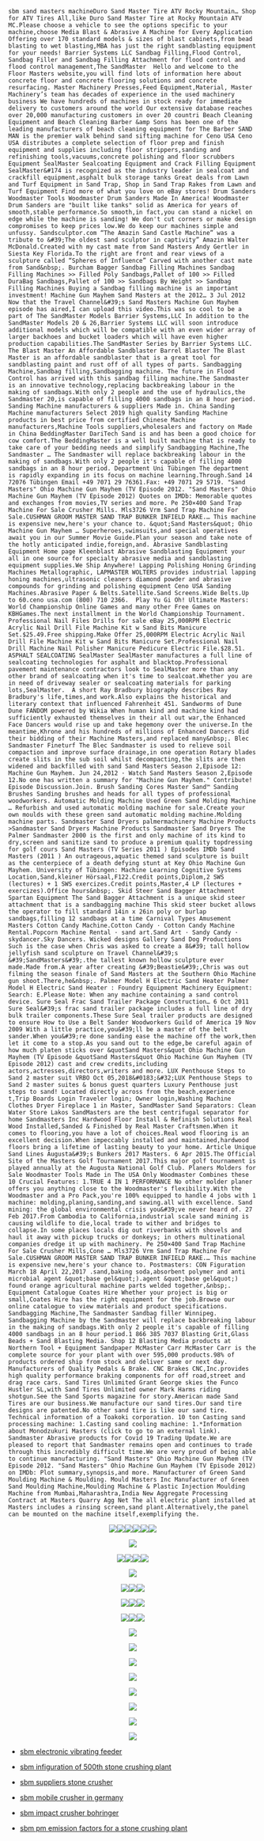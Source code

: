 ```
sbm sand masters machineDuro Sand Master Tire ATV Rocky Mountain… Shop for ATV Tires All,like Duro Sand Master Tire at Rocky Mountain ATV MC.Please choose a vehicle to see the options specific to your machine,choose Media Blast & Abrasive A Machine for Every Application Offering over 170 standard models & sizes of blast cabinets,from bead blasting to wet blasting,MBA has just the right sandblasting equipment for your needs! Barrier Systems LLC Sandbag Filling,Flood Control, Sandbag Filler and Sandbag Filling Attachment for flood control and flood control management,The SandMaster  Hello and welcome to the Floor Masters website,you will find lots of information here about concrete floor and concrete flooring solutions and concrete resurfacing. Master Machinery Presses,Feed Equipment,Material, Master Machinery’s team has decades of experience in the used machinery business We have hundreds of machines in stock ready for immediate delivery to customers around the world Our extensive database reaches over 20,000 manufacturing customers in over 20 countri Beach Cleaning Equipment and Beach Cleaning Barber &amp Sons has been one of the leading manufacturers of beach cleaning equipment for The Barber SAND MAN is the premier walk behind sand sifting machine for Ceno USA Ceno USA distributes a complete selection of floor prep and finish equipment and supplies including floor strippers,sanding and refinishing tools,vacuums,concrete polishing and floor scrubbers Equipment SealMaster Sealcoating Equipment and Crack Filling Equipment SealMaster&#174 is recognized as the industry leader in sealcoat and crackfill equipment,asphalt bulk storage tanks Great deals from Lawn and Turf Equipment in Sand Trap, Shop in Sand Trap Rakes from Lawn and Turf Equipment Find more of what you love on eBay stores! Drum Sanders Woodmaster Tools Woodmaster Drum Sanders Made In America! Woodmaster Drum Sanders are "built like tanks" solid as America for years of smooth,stable performance.So smooth,in fact,you can stand a nickel on edge while the machine is sanding! We don't cut corners or make design compromises to keep prices low.We do keep our machines simple and unfussy. Sandsculptor.com “The Amazin Sand Castle Machine” was a tribute to &#39;The oldest sand sculptor in captivity” Amazin Walter McDonald.Created with my cast mate from Sand Masters Andy Gertler in Siesta Key Florida.To the right are front and rear views of a sculpture called “Spheres of Influence” Carved with another cast mate from Sand&nbsp;. Burcham Bagger Sandbag Filling Machines Sandbag Filling Machines >> Filled Poly Sandbags,Pallet of 100 >> Filled DuraBag Sandbags,Pallet of 100 >> Sandbags By Weight >> Sandbag Filling Machines Buying a Sandbag filling machine is an important investment! Machine Gun Mayhem Sand Masters at the 2012… 3 Jul 2012 Now that the Travel Channel&#39;s Sand Masters Machine Gun Mayhem episode has aired,I can upload this video.This was so cool to be a part of The SandMaster Models Barrier Systems,LLC In addition to the SandMaster Models 20 & 26,Barrier Systems LLC will soon introduce additional models which will be compatible with an even wider array of larger backhoes and bucket loaders which will have even higher production capabilities.The SandMaster Series by Barrier Systems LLC. The Blast Master An Affordable Sandblaster Barrel Blaster The Blast Master is an affordable sandblaster that is a great tool for sandblasting paint and rust off of all types of parts. Sandbagging Machine,Sandbag filling,Sandbagging machine. The future in Flood Control has arrived with this sandbag filling machine.The Sandmaster is an innovative technology,replacing backbreaking labour in the making of sandbags.With only 2 people and the use of hydraulics,the Sandmaster 20,is capable of filling 4000 sandbags in an 8 hour period. Sanding Machine manufacturers & suppliers Made in. China Sanding Machine manufacturers Select 2019 high quality Sanding Machine products in best price from certified Chinese Machine manufacturers,Machine Tools suppliers,wholesalers and factory on Made in China BeddingMaster DariTech Sand is and has been a good choice for cow comfort.The BeddingMaster is a well built machine that is ready to take care of your bedding needs and simplify Sandbagging Machine,The Sandmaster … The Sandmaster will replace backbreaking labour in the making of sandbags.With only 2 people it's capable of filling 4000 sandbags in an 8 hour period. Department Uni Tübingen The department is rapidly expanding in its focus on machine learning.Through.Sand 14 72076 Tübingen Email +49 7071 29 76361.Fax: +49 7071 29 5719. "Sand Masters" Ohio Machine Gun Mayhem (TV Episode 2012. "Sand Masters" Ohio Machine Gun Mayhem (TV Episode 2012) Quotes on IMDb: Memorable quotes and exchanges from movies,TV series and more. Pe 250×400 Sand Trap Machine For Sale Crusher Mills. Mls3726 Vrm Sand Trap Machine For Sale.CUSHMAN GROOM MASTER SAND TRAP BUNKER INFIELD RAKE.… This machine is expensive new,here's your chance to. &quot;Sand Masters&quot; Ohio Machine Gun Mayhem … Superheroes,swimsuits,and special operatives await you in our Summer Movie Guide.Plan your season and take note of the hotly anticipated indie,foreign,and. Abrasive Sandblasting Equipment Home page Kleenblast Abrasive Sandblasting Equipment your all in one source for specialty abrasive media and sandblasting equipment supplies.We Ship Anywhere! Lapping Polishing Honing Grinding Machines Metallographic, LAPMASTER WOLTERS provides industrial lapping honing machines,ultrasonic cleaners diamond powder and abrasive compounds for grinding and polishing equipment Ceno USA Sanding Machines.Abrasive Paper & Belts.Satellite.Sand Screens.Wide Belts.Up to 60.ceno usa.com (800) 710 2366.  Play Yu Gi Oh! Ultimate Masters: World Championship Online Games and many other Free Games on KBHGames.The next installment in the World Championship Tournament. Professional Nail Files Drills for sale eBay 25,000RPM Electric Acrylic Nail Drill File Machine Kit w Sand Bits Manicure Set.$25.49.Free shipping.Make Offer 25,000RPM Electric Acrylic Nail Drill File Machine Kit w Sand Bits Manicure Set.Professional Nail Drill Machine Nail Polisher Manicure Pedicure Electric File.$28.51. ASPHALT SEALCOATING SealMaster SealMaster manufactures a full line of sealcoating technologies for asphalt and blacktop.Professional pavement maintenance contractors look to SealMaster more than any other brand of sealcoating when it's time to sealcoat.Whether you are in need of driveway sealer or sealcoating materials for parking lots,SealMaster.  A short Ray Bradbury biography describes Ray Bradbury's life,times,and work.Also explains the historical and literary context that influenced Fahrenheit 451. Sandworms of Dune Dune FANDOM powered by Wikia When human kind and machine kind had sufficiently exhausted themselves in their all out war,the Enhanced Face Dancers would rise up and take hegemony over the universe.In the meantime,Khrone and his hundreds of millions of Enhanced Dancers did their bidding of their Machine Masters,and replaced many&nbsp;. Blec Sandmaster Fineturf The Blec Sandmaster is used to relieve soil compaction and improve surface drainage,in one operation Rotary blades create slits in the sub soil whilst decompacting,the slits are then widened and backfilled with sand Sand Masters Season 2,Episode 12: Machine Gun Mayhem. Jun 24,2012 · Watch Sand Masters Season 2,Episode 12.No one has written a summary for "Machine Gun Mayhem." Contribute! Episode Discussion.Join. Brush Sanding Cores Master Sand™ Sanding Brushes Sanding brushes and heads for all types of professional woodworkers. Automatic Molding Machine Used Green Sand Molding Machine … Refurbish and used automatic molding machine for sale.Create your own moulds with these green sand automatic molding machine.Molding machine parts. Sandmaster Sand Dryers palmermachinery Machine Products >Sandmaster Sand Dryers Machine Products Sandmaster Sand Dryers The Palmer Sandmaster 2000 is the first and only machine of its kind to dry,screen and sanitize sand to produce a premium quality topdressing for golf cours Sand Masters (TV Series 2011 ) Episodes IMDb Sand Masters (2011 ) An outrageous,aquatic themed sand sculpture is built as the centerpiece of a death defying stunt at Key Ohio Machine Gun Mayhem. University of Tübingen: Machine Learning Cognitive Systems Location,Sand,kleiner Hörsaal,F122.Credit points,Diplom,2 SWS (lectures) + 1 SWS exercizes.Credit points,Master,4 LP (lectures + exercizes).Office hours&nbsp;. Skid Steer Sand Bagger Attachment Spartan Equipment The Sand Bagger Attachment is a unique skid steer attachment that is a sandbagging machine This skid steer bucket allows the operator to fill standard 14in x 26in poly or burlap sandbags,filling 12 sandbags at a time Carnival Types Amusement Masters Cotton Candy Machine.Cotton Candy · Cotton Candy Machine Rental.Popcorn Machine Rental · sand art.Sand Art · Sandy Candy · skydancer.Sky Dancers. Wicked designs Gallery Sand Dog Productions Such is the case when Chris was asked to create a 8&#39; tall hollow jellyfish sand sculpture on Travel Channel&#39;s &#39;SandMasters&#39;.the tallest known hollow sculpture ever made.Made from.A year after creating &#39;Beastie&#39;,Chris was out filming the season finale of Sand Masters at the Southern Ohio Machine gun shoot.There,he&nbsp;. Palmer Model H Electric Sand Heater Palmer Model H Electric Sand Heater : Foundry Equipment Machinery Equipment: Search: E.Please Note: When any machine containing a sand control device. Sure Seal Frac Sand Trailer Package Construction… 6 Oct 2011 Sure Seal&#39;s frac sand trailer package includes a full line of dry bulk trailer components.These Sure Seal trailer products are designed to ensure How to Use a Belt Sander Woodworkers Guild of America 19 Nov 2009 With a little practice,you&#39;ll be a master of the belt sander.When you&#39;re done sanding ease the machine off the work,then let it come to a stop.As you sand out to the edge,be careful again of how much platen sticks over &quotSand Masters&quot Ohio Machine Gun Mayhem (TV Episode &quotSand Masters&quot Ohio Machine Gun Mayhem (TV Episode 2012) cast and crew credits,including actors,actresses,directors,writers and more. LUX Penthouse Steps to Sand 2 master suit VRBO Oct 05,2018&#0183;&#32;LUX Penthouse Steps to Sand 2 master suites & bonus guest quarters Luxury Penthouse just steps to sand! Located directly across from the beach,experience t,Trip Boards Login Traveler login; Owner login,Washing Machine Clothes Dryer Fireplace 1 in Master, SandMaster Sand Separators: Clean Water Store Lakos SandMasters are the best centrifugal separator for home Sandmasters Inc Hardwood Floor Install & Refinish Solutions Real Wood Installed,Sanded & Finished by Real Master Craftsmen.When it comes to flooring,you have a lot of choices.Real wood flooring is an excellent decision.When impeccably installed and maintained,hardwood floors bring a lifetime of lasting beauty to your home. Article Unique Sand Lines Augusta&#39;s Bunkers 2017 Masters. 6 Apr 2015.The Official Site of the Masters Golf Tournament 2017.This major golf tournament is played annually at the Augusta National Golf Club. Planers Molders for Sale Woodmaster Tools Made in The USA Only Woodmaster Combines these 10 Crucial Features: 1.TRUE 4 IN 1 PERFORMANCE No other molder planer offers you anything close to the Woodmaster's flexibility.With the Woodmaster and a Pro Pack,you're 100% equipped to handle 4 jobs with 1 machine: molding,planing,sanding,and sawing.all with excellence. Sand mining: the global environmental crisis you&#39;ve never heard of. 27 Feb 2017.From Cambodia to California,industrial scale sand mining is causing wildlife to die,local trade to wither and bridges to collapse.In some places locals dig out riverbanks with shovels and haul it away with pickup trucks or donkeys; in others multinational companies dredge it up with machinery. Pe 250×400 Sand Trap Machine For Sale Crusher Mills,Cone … Mls3726 Vrm Sand Trap Machine For Sale.CUSHMAN GROOM MASTER SAND TRAP BUNKER INFIELD RAKE.… This machine is expensive new,here's your chance to. Postmasters: CON Figuration March 18 April 22,2017 .sand,baking soda,absorbent polymer and anti microbial agent &quot;base gel&quot;).agent &quot;base gel&quot;) found orange agricultural machine parts welded together,&nbsp;. Equipment Catalogue Coates Hire Whether your project is big or small,Coates Hire has the right equipment for the job.Browse our online catalogue to view materials and product specifications. Sandbagging Machine,The Sandmaster Sandbag filler Winnipeg. Sandbagging Machine by the Sandmaster will replace backbreaking labour in the making of sandbags.With only 2 people it's capable of filling 4000 sandbags in an 8 hour period.1 866 385 7037 Blasting Grit,Glass Beads + Sand Blasting Media. Shop 12 Blasting Media products at Northern Tool + Equipment Sandpaper McMaster Carr McMaster Carr is the complete source for your plant with over 595,000 products.98% of products ordered ship from stock and deliver same or next day. Manufacturers of Quality Pedals & Brake. CNC Brakes CNC,Inc.provides high quality performance braking components for off road,street and drag race cars. Sand Tires Unlimited Grant George skies the Funco Hustler SL,with Sand Tires Unlimited owner Mark Harms riding shotgun.See the Sand Sports magazine for story.American made Sand Tires are our business.We manufacture our sand tires.Our sand tire designs are patented.No other sand tire is like our sand tire. Technical information of a Toakoki corporation. 10 ton Casting sand processing machine: 1.Casting sand cooling machine: 1.*Information about Monodzukuri Masters (click to go to an external link). Sandmaster Abrasive products for Covid 19 Trading Update.We are pleased to report that Sandmaster remains open and continues to trade through this incredibly difficult time.We are very proud of being able to continue manufacturing. "Sand Masters" Ohio Machine Gun Mayhem (TV Episode 2012. "Sand Masters" Ohio Machine Gun Mayhem (TV Episode 2012) on IMDb: Plot summary,synopsis,and more. Manufacturer of Green Sand Moulding Machine & Moulding. Mould Masters Inc Manufacturer of Green Sand Moulding Machine,Moulding Machine & Plastic Injection Moulding Machine from Mumbai,Maharashtra,India New Aggregate Processing Contract at Masters Quarry Agg Net The all electric plant installed at Masters includes a rinsing screen,sand plant.Alternatively,the panel can be mounted on the machine itself,exemplifying the. 
```

<div align="center">
  
<a rel="nofollow" href="https://m.shibang-china.com?f=github&k=sbm+sand+masters+machine"><img src="https://static.shibang-china.com/en/l.png"></a><img src="https://static.shibang-china.com/en/hw.png"><a rel="nofollow" href="https://m.shibang-china.com/product/?f=github&k=sbm+sand+masters+machine"><img src="https://static.shibang-china.com/en/p.png"></a><a rel="nofollow" href="https://m.shibang-china.com/cases/?f=github&k=sbm+sand+masters+machine"><img src="https://static.shibang-china.com/en/c.png"></a><a rel="nofollow" href="https://m.shibang-china.com/news/?f=github&k=sbm+sand+masters+machine"><img src="https://static.shibang-china.com/en/n.png"></a><a rel="nofollow" href="https://m.shibang-china.com?f=github&k=sbm+sand+masters+machine"><img src="https://static.shibang-china.com/en/m.png"></a>

<a rel="nofollow" href="https://m.shibang-china.com/product/?f=github&k=sbm+sand+masters+machine"><img src="https://static.shibang-china.com/en/b.jpg"></a>
  
<a rel="nofollow" href="https://m.shibang-china.com/solution-aggregate.html?f=github&k=sbm+sand+masters+machine"><img src="https://static.shibang-china.com/en/a.jpg"></a><a rel="nofollow" href="https://m.shibang-china.com/solution-mine.html?f=github&k=sbm+sand+masters+machine"><img src="https://static.shibang-china.com/en/m.jpg"></a><a rel="nofollow" href="https://m.shibang-china.com/solution-mill.html?f=github&k=sbm+sand+masters+machine"><img src="https://static.shibang-china.com/en/g.jpg"></a><a rel="nofollow" href="https://m.shibang-china.com/solution-epc.html?f=github&k=sbm+sand+masters+machine"><img src="https://static.shibang-china.com/en/e.jpg"></a>

<a rel="nofollow" href="https://m.shibang-china.com/product/?f=github&k=sbm+sand+masters+machine"><img src="https://static.shibang-china.com/en/a-p.png"></a>

<a rel="nofollow" href="https://m.shibang-china.com/product/crusher/c6x.html?f=github&k=sbm+sand+masters+machine"><img src="https://static.shibang-china.com/en/j.jpg"></a><a rel="nofollow" href="https://m.shibang-china.com/product/crusher/ci5x.html?f=github&k=sbm+sand+masters+machine"><img src="https://static.shibang-china.com/en/i.jpg"></a><a rel="nofollow" href="https://m.shibang-china.com/product/crusher/hst.html?f=github&k=sbm+sand+masters+machine"><img src="https://static.shibang-china.com/en/c.jpg"></a>

<a rel="nofollow" href="https://m.shibang-china.com/product/mill/mtw.html?f=github&k=sbm+sand+masters+machine"><img src="https://static.shibang-china.com/en/mtw.jpg"></a><a rel="nofollow" href="https://m.shibang-china.com/product/mill/scm.html?f=github&k=sbm+sand+masters+machine"><img src="https://static.shibang-china.com/en/scm.jpg"></a><a rel="nofollow" href="https://m.shibang-china.com/product/mill/lm.html?f=github&k=sbm+sand+masters+machine"><img src="https://static.shibang-china.com/en/lm.jpg"></a>

<a rel="nofollow" href="https://m.shibang-china.com/product/sand/vsi6x.html?f=github&k=sbm+sand+masters+machine"><img src="https://static.shibang-china.com/en/6x.jpg"></a><a rel="nofollow" href="https://m.shibang-china.com/product/sand/vu.html?f=github&k=sbm+sand+masters+machine"><img src="https://static.shibang-china.com/en/vu.jpg"></a><a rel="nofollow" href="https://m.shibang-china.com/product/mobile/klun.html?f=github&k=sbm+sand+masters+machine"><img src="https://static.shibang-china.com/en/k.jpg"></a>

<a rel="nofollow" href="https://m.shibang-china.com/cases/?f=github&k=sbm+sand+masters+machine"><img src="https://static.shibang-china.com/en/case.png"></a>

<a rel="nofollow" href="https://m.shibang-china.com/cases/aggregate/202.html?f=github&k=sbm+sand+masters+machine"><img src="https://static.shibang-china.com/en/c-1.jpg"></a>

<a rel="nofollow" href="https://m.shibang-china.com/cases/aggregate/203.html?f=github&k=sbm+sand+masters+machine"><img src="https://static.shibang-china.com/en/c-2.jpg"></a>

<a rel="nofollow" href="https://m.shibang-china.com/cases/mill/123.html?f=github&k=sbm+sand+masters+machine"><img src="https://static.shibang-china.com/en/c-3.jpg"></a>

<a rel="nofollow" href="https://m.shibang-china.com/contact_us.html?f=github&k=sbm+sand+masters+machine"><img src="https://static.shibang-china.com/en/contact.png"></a>

<a rel="nofollow" href="https://swt.shibang-china.com/?f=github&k=sbm+sand+masters+machine"><img src="https://static.shibang-china.com/en/chat.png"></a>

<a rel="nofollow" href="https://whatsapp.shibangsoft.com/WhatsApp.php?f=github&k=sbm+sand+masters+machine"><img src="https://static.shibang-china.com/en/whatsapp.png"></a>

<a rel="nofollow" href="https://m.shibang-china.com/?f=github&k=sbm+sand+masters+machine"><img src="https://static.shibang-china.com/en/website.png"></a>

</div>


* [sbm electronic vibrating feeder](sbm%20electronic%20vibrating%20feeder.md)

* [sbm infiguration of 500th stone crushing plant](sbm%20infiguration%20of%20500th%20stone%20crushing%20plant.md)

* [sbm suppliers stone crusher](sbm%20suppliers%20stone%20crusher.md)

* [sbm mobile crusher in germany](sbm%20mobile%20crusher%20in%20germany.md)

* [sbm impact crusher bohringer](sbm%20impact%20crusher%20bohringer.md)

* [sbm pm emission factors for a stone crushing plant](sbm%20pm%20emission%20factors%20for%20a%20stone%20crushing%20plant.md)